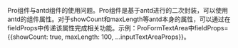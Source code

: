 Pro组件与antd组件的使用问题。Pro组件是基于antd进行的二次封装，可以使用antd的组件属性。对于showCount和maxLength等antd本身的属性，可以通过在fieldProps中传递该属性完成相关功能。示例：ProFormTextArea中fieldProps={{showCount: true, maxLength: 100, ...inputTextAreaProps}}。
